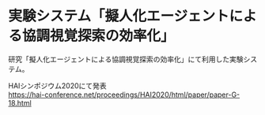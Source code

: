 # 実験システム「擬人化エージェントによる協調視覚探索の効率化」

研究「擬人化エージェントによる協調視覚探索の効率化」にて利用した実験システム。

HAIシンポジウム2020にて発表   
https://hai-conference.net/proceedings/HAI2020/html/paper/paper-G-18.html

